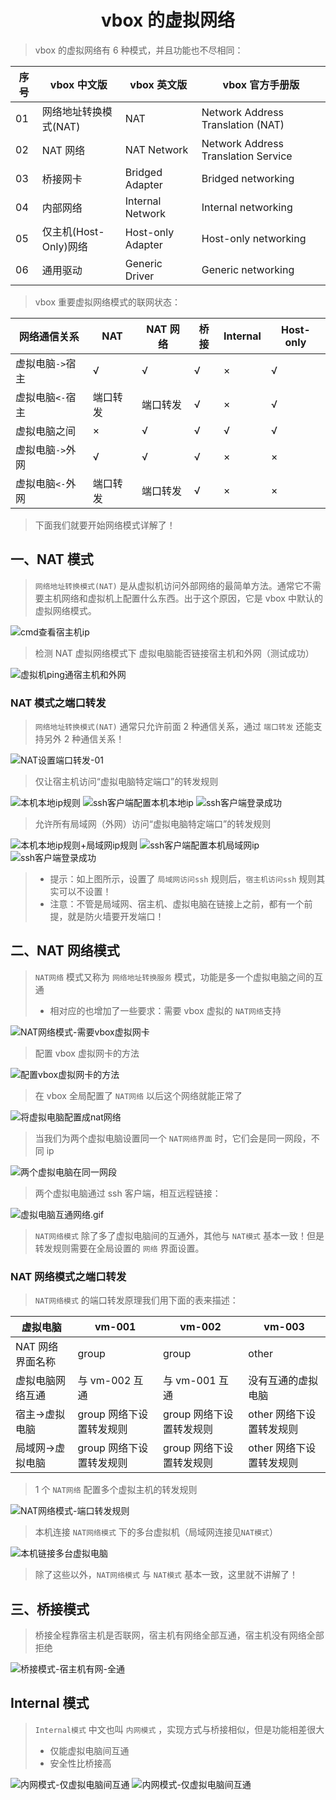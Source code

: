 # <center>vbox 的虚拟网络</center>

> vbox 的虚拟网络有 6 种模式，并且功能也不尽相同：

| 序号 | vbox 中文版           | vbox 英文版       | vbox 官方手册版                     |
| ---- | --------------------- | ----------------- | ----------------------------------- |
| 01   | 网络地址转换模式(NAT) | NAT               | Network Address Translation (NAT)   |
| 02   | NAT 网络              | NAT Network       | Network Address Translation Service |
| 03   | 桥接网卡              | Bridged Adapter   | Bridged networking                  |
| 04   | 内部网络              | Internal Network  | Internal networking                 |
| 05   | 仅主机(Host-Only)网络 | Host-only Adapter | Host-only networking                |
| 06   | 通用驱动              | Generic Driver    | Generic networking                  |

> vbox 重要虚拟网络模式的联网状态：

| 网络通信关系     | NAT      | NAT 网络 | 桥接    | Internal | Host-only |
| ---------------- | -------- | -------- | ------- | -------- | --------- |
| 虚拟电脑`->`宿主 | &#8730;  | &#8730;  | &#8730; | &#215;   | &#8730;   |
| 虚拟电脑`<-`宿主 | 端口转发 | 端口转发 | &#8730; | &#215;   | &#8730;   |
| 虚拟电脑之间     | &#215;   | &#8730;  | &#8730; | &#8730;  | &#8730;   |
| 虚拟电脑`->`外网 | &#8730;  | &#8730;  | &#8730; | &#215;   | &#215;    |
| 虚拟电脑`<-`外网 | 端口转发 | 端口转发 | &#8730; | &#215;   | &#215;    |

> 下面我们就要开始网络模式详解了！

## 一、NAT 模式

> `网络地址转换模式(NAT)` 是从虚拟机访问外部网络的最简单方法。通常它不需要主机网络和虚拟机上配置什么东西。出于这个原因，它是 vbox 中默认的虚拟网络模式。

![cmd查看宿主机ip](./static/03/cmd查看宿主机ip.png)

> 检测 NAT 虚拟网络模式下 虚拟电脑能否链接宿主机和外网（测试成功）

![虚拟机ping通宿主机和外网](./static/03/虚拟机ping通宿主机和外网.png)

### NAT 模式之端口转发

> `网络地址转换模式(NAT)` 通常只允许前面 2 种通信关系，通过 `端口转发` 还能支持另外 2 种通信关系！

![NAT设置端口转发-01](./static/03/NAT设置端口转发-01.png)

> 仅让宿主机访问“虚拟电脑特定端口”的转发规则

![本机本地ip规则](./static/03/NAT设置端口转发-02.png)
![ssh客户端配置本机本地ip](./static/03/NAT设置端口转发-本机本地ip.png)
![ssh客户端登录成功](./static/03/NAT设置端口转发-本机本地ip正常登录.png)

> 允许所有局域网（外网）访问“虚拟电脑特定端口”的转发规则

![本机本地ip规则+局域网ip规则](./static/03/NAT设置端口转发-03.png)
![ssh客户端配置本机局域网ip](./static/03/NAT设置端口转发-本机局域网ip.png)
![ssh客户端登录成功](./static/03/NAT设置端口转发-本机本地和局域网ip正常登录.gif)

> - 提示：如上图所示，设置了 `局域网访问ssh` 规则后，`宿主机访问ssh` 规则其实可以不设置！
> - 注意：不管是局域网、宿主机、虚拟电脑在链接上之前，都有一个前提，就是防火墙要开发端口！

## 二、NAT 网络模式

> `NAT网络` 模式又称为 `网络地址转换服务` 模式，功能是多一个虚拟电脑之间的互通
>
> - 相对应的也增加了一些要求：需要 vbox 虚拟的 `NAT网络`支持

![NAT网络模式-需要vbox虚拟网卡](./static/03/NAT网络模式-需要一个NAT网络界面.png)

> 配置 vbox 虚拟网卡的方法

![配置vbox虚拟网卡的方法](./static/03/配置vbox的nat网络的方法.gif)

> 在 vbox 全局配置了 `NAT网络` 以后这个网络就能正常了

![将虚拟电脑配置成nat网络](./static/03/NAT网络模式-将虚拟电脑配置成nat网络.png)

> 当我们为两个虚拟电脑设置同一个 `NAT网络界面` 时，它们会是同一网段，不同 ip

![两个虚拟电脑在同一网段](./static/03/NAT网络模式-同一网段不同ip.png)

> 两个虚拟电脑通过 ssh 客户端，相互远程链接：

![虚拟电脑互通网络.gif](./static/03/NAT网络模式-虚拟电脑默认互通网络.gif)

> `NAT网络模式` 除了多了虚拟电脑间的互通外，其他与 `NAT模式` 基本一致！但是转发规则需要在全局设置的 `网络` 界面设置。

### NAT 网络模式之端口转发

> `NAT网络模式` 的端口转发原理我们用下面的表来描述：

| 虚拟电脑         | vm-001                   | vm-002                   | vm-003                   |
| ---------------- | ------------------------ | ------------------------ | ------------------------ |
| NAT 网络界面名称 | group                    | group                    | other                    |
| 虚拟电脑网络互通 | 与 vm-002 互通           | 与 vm-001 互通           | 没有互通的虚拟电脑       |
| 宿主->虚拟电脑   | group 网络下设置转发规则 | group 网络下设置转发规则 | other 网络下设置转发规则 |
| 局域网->虚拟电脑 | group 网络下设置转发规则 | group 网络下设置转发规则 | other 网络下设置转发规则 |

> 1 个 `NAT网络` 配置多个虚拟主机的转发规则

![NAT网络模式-端口转发规则](./static/03/NAT网络模式-端口转发规则.png)

> 本机连接 `NAT网络模式` 下的多台虚拟机（局域网连接见`NAT模式`）

![本机链接多台虚拟电脑](./static/03/NAT网络模式-本机连接多台虚拟电脑.gif)

> 除了这些以外，`NAT网络模式` 与 `NAT模式` 基本一致，这里就不讲解了！

## 三、桥接模式

> 桥接全程靠宿主机是否联网，宿主机有网络全部互通，宿主机没有网络全部拒绝

![桥接模式-宿主机有网-全通](./static/03/桥接模式-宿主机有网-全通.gif)

## Internal 模式

> `Internal模式` 中文也叫 `内网模式` ，实现方式与桥接相似，但是功能相差很大
>
> - 仅能虚拟电脑间互通
> - 安全性比桥接高

![内网模式-仅虚拟电脑间互通](./static/03/内网模式-仅虚拟电脑间互通.png)
![内网模式-仅虚拟电脑间互通](./static/03/内网模式-仅虚拟电脑间互通.gif)
